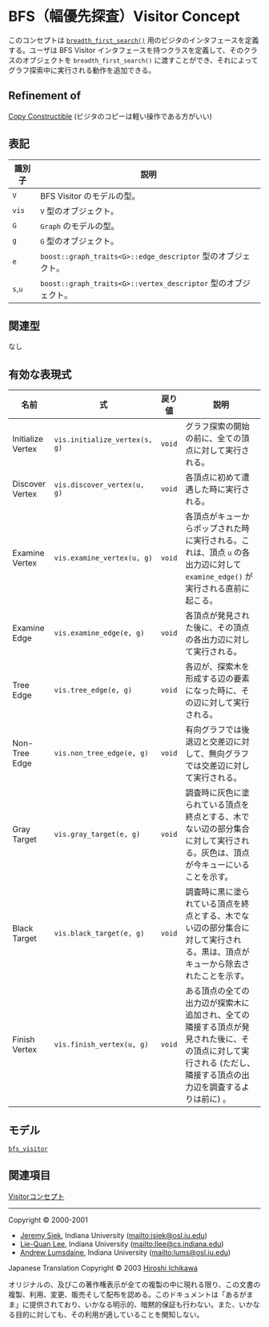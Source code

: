 # BFS（幅優先探査）Visitor Concept
このコンセプトは [`breadth_first_search()`](breadth_first_search.md) 用のビジタのインタフェースを定義する。ユーザは BFS Visitor インタフェースを持つクラスを定義して、そのクラスのオブジェクトを `breadth_first_search()` に渡すことができ、それによってグラフ探索中に実行される動作を追加できる。


## Refinement of
[Copy Constructible](../utility/CopyConstructible.md) (ビジタのコピーは軽い操作である方がいい)


## 表記

| 識別子  | 説明 |
|---------|------|
| `V`     | BFS Visitor のモデルの型。 |
| `vis`   | `V` 型のオブジェクト。 |
| `G`     | `Graph` のモデルの型。 |
| `g`     | `G` 型のオブジェクト。 |
| `e`     | `boost::graph_traits<G>::edge_descriptor` 型のオブジェクト。 |
| `s`,`u` | `boost::graph_traits<G>::vertex_descriptor` 型のオブジェクト。 |


## 関連型
なし


## 有効な表現式

| 名前 | 式 | 戻り値 | 説明 |
|------|----|--------|------|
| Initialize Vertex | `vis.initialize_vertex(s, g)` | `void` | グラフ探索の開始の前に、全ての頂点に対して実行される。 |
| Discover Vertex   | `vis.discover_vertex(u, g)`   | `void` | 各頂点に初めて遭遇した時に実行される。 |
| Examine Vertex    | `vis.examine_vertex(u, g)`    | `void` | 各頂点がキューからポップされた時に実行される。これは、頂点 `u` の各出力辺に対して `examine_edge()` が実行される直前に起こる。 |
| Examine Edge      | `vis.examine_edge(e, g)`      | `void` | 各頂点が発見された後に、その頂点の各出力辺に対して実行される。 |
| Tree Edge | `vis.tree_edge(e, g)` | `void` | 各辺が、探索木を形成する辺の要素になった時に、その辺に対して実行される。 |
| Non-Tree Edge | `vis.non_tree_edge(e, g)` | `void` | 有向グラフでは後退辺と交差辺に対して、無向グラフでは交差辺に対して実行される。 |
| Gray Target | `vis.gray_target(e, g)` | `void` | 調査時に灰色に塗られている頂点を終点とする、木でない辺の部分集合に対して実行される。灰色は、頂点が今キューにいることを示す。 |
| Black Target | `vis.black_target(e, g)` | `void` | 調査時に黒に塗られている頂点を終点とする、木でない辺の部分集合に対して実行される。黒は、頂点がキューから除去されたことを示す。 |
| Finish Vertex | `vis.finish_vertex(u, g)` | `void` | ある頂点の全ての出力辺が探索木に追加され、全ての隣接する頂点が発見された後に、その頂点に対して実行される (ただし、隣接する頂点の出力辺を調査するよりは前に) 。 |


## モデル
[`bfs_visitor`](bfs_visitor.md)


## 関連項目
[Visitorコンセプト](visitor_concepts.md)


***
Copyright © 2000-2001

- [Jeremy Siek](http://www.boost.org/doc/libs/1_31_0/people/jeremy_siek.htm), Indiana University (<mailto:jsiek@osl.iu.edu>)
- [Lie-Quan Lee](http://www.boost.org/doc/libs/1_31_0/people/liequan_lee.htm), Indiana University (<mailto:llee@cs.indiana.edu>)
- [Andrew Lumsdaine](http://www.osl.iu.edu/~lums), Indiana University (<mailto:lums@osl.iu.edu>)

Japanese Translation Copyright © 2003 [Hiroshi Ichikawa](mailto:gimite@mx12.freecom.ne.jp)

オリジナルの、及びこの著作権表示が全ての複製の中に現れる限り、この文書の複製、利用、変更、販売そして配布を認める。このドキュメントは「あるがまま」に提供されており、いかなる明示的、暗黙的保証も行わない。また、いかなる目的に対しても、その利用が適していることを関知しない。

